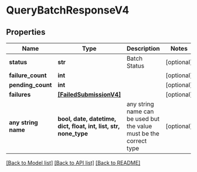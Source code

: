 # QueryBatchResponseV4


## Properties
Name | Type | Description | Notes
------------ | ------------- | ------------- | -------------
**status** | **str** | Batch Status | [optional] 
**failure_count** | **int** |  | [optional] 
**pending_count** | **int** |  | [optional] 
**failures** | [**[FailedSubmissionV4]**](FailedSubmissionV4.md) |  | [optional] 
**any string name** | **bool, date, datetime, dict, float, int, list, str, none_type** | any string name can be used but the value must be the correct type | [optional]

[[Back to Model list]](../README.md#documentation-for-models) [[Back to API list]](../README.md#documentation-for-api-endpoints) [[Back to README]](../README.md)


